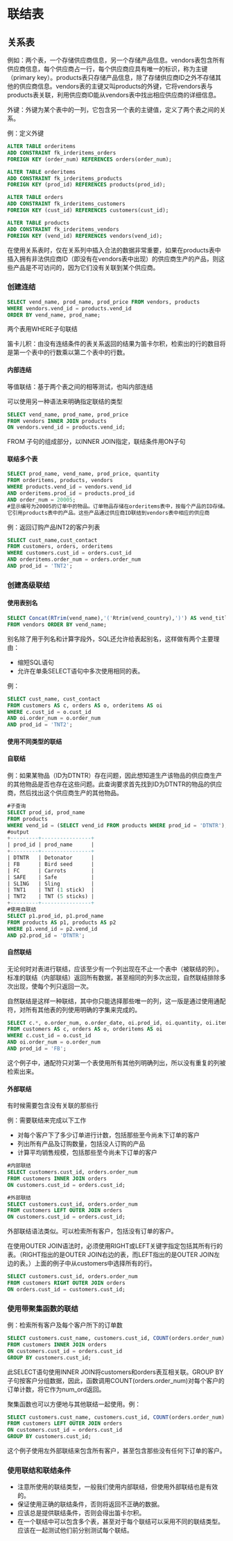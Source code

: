 # 联结表

## 关系表

例如：两个表，一个存储供应商信息，另一个存储产品信息。vendors表包含所有供应商信息，每个供应商占一行，每个供应商应具有唯一的标识，称为主键（primary key）。products表只存储产品信息，除了存储供应商ID之外不存储其他的供应商信息。vendors表的主键又叫products的外键，它将vendors表与products表关联，利用供应商ID能从vendors表中找出相应供应商的详细信息。

外键：外键为某个表中的一列，它包含另一个表的主键值，定义了两个表之间的关系。

例：定义外键

```sql
ALTER TABLE orderitems
ADD CONSTRAINT fk_irderitems_orders
FOREIGN KEY (order_num) REFERENCES orders(order_num);

ALTER TABLE orderitems
ADD CONSTRAINT fk_irderitems_products
FOREIGN KEY (prod_id) REFERENCES products(prod_id);

ALTER TABLE orders
ADD CONSTRAINT fk_irderitems_customers
FOREIGN KEY (cust_id) REFERENCES customers(cust_id);

ALTER TABLE products
ADD CONSTRAINT fk_irderitems_vendors
FOREIGN KEY (vend_id) REFERENCES vendors(vend_id);
```

在使用关系表时，仅在关系列中插入合法的数据非常重要，如果在products表中插入拥有非法供应商ID（即没有在vendors表中出现）的供应商生产的产品，则这些产品是不可访问的，因为它们没有关联到某个供应商。

### 创建连结

```sql
SELECT vend_name, prod_name, prod_price FROM vendors, products
WHERE vendors.vend_id = products.vend_id
ORDER BY vend_name, prod_name;
```

两个表用WHERE子句联结

笛卡儿积：由没有连结条件的表关系返回的结果为笛卡尔积，检索出的行的数目将是第一个表中的行数乘以第二个表中的行数。

#### 内部连结

等值联结：基于两个表之间的相等测试，也叫内部连结

可以使用另一种语法来明确指定联结的类型

```sql
SELECT vend_name, prod_name, prod_price
FROM vendors INNER JOIN products
ON vendors.vend_id = products.vend_id;
```

FROM 子句的组成部分，以INNER JOIN指定，联结条件用ON子句

#### 联结多个表

```sql
SELECT prod_name, vend_name, prod_price, quantity
FROM orderitems, products, vendors
WHERE products.vend_id = vendors.vend_id
AND orderitems.prod_id = products.prod_id
AND order_num = 20005;
#显示编号为20005的订单中的物品。订单物品存储在orderitems表中，按每个产品的ID存储。
它引用products表中的产品。这些产品通过供应商ID联结到vendors表中相应的供应商
```

例：返回订购产品INT2的客户列表

```sql
SELECT cust_name,cust_contact
FROM customers, orders, orderitems
WHERE customers.cust_id = orders.cust_id
AND orderitems.order_num = orders.order_num
AND prod_id = 'TNT2';
```

### 创建高级联结

#### 使用表别名

```sql
SELECT Concat(RTrim(vend_name),'('Rtrim(vend_country),')') AS vend_title
FROM vendors ORDER BY vend_name;
```

别名除了用于列名和计算字段外，SQL还允许给表起别名，这样做有两个主要理由：

- 缩短SQL语句
- 允许在单条SELECT语句中多次使用相同的表。

例：

```sql
SELECT cust_name, cust_contact
FROM customers AS c, orders AS o, orderitems AS oi
WHERE c.cust_id = o.cust_id
AND oi.order_num = o.order_num
AND prod_id = 'TNT2';
```

#### 使用不同类型的联结

#### 自联结

例：如果某物品（ID为DTNTR）存在问题，因此想知道生产该物品的供应商生产的其他物品是否也存在这些问题。此查询要求首先找到ID为DTNTR的物品的供应商，然后找出这个供应商生产的其他物品。

```sql
#子查询
SELECT prod_id, prod_name
FROM products
WHERE vend_id = (SELECT vend_id FROM products WHERE prod_id = 'DTNTR');
#output
+---------+----------------+
| prod_id | prod_name      |
+---------+----------------+
| DTNTR   | Detonator      |
| FB      | Bird seed      |
| FC      | Carrots        |
| SAFE    | Safe           |
| SLING   | Sling          |
| TNT1    | TNT (1 stick)  |
| TNT2    | TNT (5 sticks) |
+---------+----------------+
#使用自联结
SELECT p1.prod_id, p1.prod_name
FROM products AS p1, products AS p2
WHERE p1.vend_id = p2.vend_id
AND p2.prod_id = 'DTNTR';
```

#### 自然联结

无论何时对表进行联结，应该至少有一个列出现在不止一个表中（被联结的列）。标准的联结（内部联结）返回所有数据，甚至相同的列多次出现，自然联结排除多次出现，使每个列只返回一次。

自然联结是这样一种联结，其中你只能选择那些唯一的列，这一版是通过使用通配符，对所有其他表的列使用明确的字集来完成的。

```sql
SELECT c.*, o.order_num, o.order_date, oi.prod_id, oi.quantity, oi.item_price
FROM customers AS c, orders AS o, orderitems AS oi
WHERE c.cust_id = o.cust_id
AND oi.order_num = o.order_num
AND prod_id = 'FB';
```

这个例子中，通配符只对第一个表使用所有其他列明确列出，所以没有重复的列被检索出来。

#### 外部联结

有时候需要包含没有关联的那些行

例：需要联结来完成以下工作

- 对每个客户下了多少订单进行计数，包括那些至今尚未下订单的客户
- 列出所有产品及订购数量，包括没人订购的产品
- 计算平均销售规模，包括那些至今尚未下订单的客户

```sql
#内部联结
SELECT customers.cust_id, orders.order_num
FROM customers INNER JOIN orders
ON customers.cust_id = orders.cust_id;

#外部联结
SELECT customers.cust_id, orders.order_num
FROM customers LEFT OUTER JOIN orders
ON customers.cust_id = orders.cust_id;
```

外部联结语法类似。可以检索所有客户，包括没有订单的客户。

在使用OUTER JOIN语法时，必须使用RIGHT或LEFT关键字指定包括其所有行的表。（RIGHT指出的是OUTER JOIN右边的表，而LEFT指出的是OUTER JOIN左边的表。）上面的例子中从customers中选择所有的行。

```sql
SELECT customers.cust_id, orders.order_num
FROM customers RIGHT OUTER JOIN orders
ON orders.cust_id = customers.cust_id;
```

### 使用带聚集函数的联结

例：检索所有客户及每个客户所下的订单数

```sql
SELECT customers.cust_name, customers.cust_id, COUNT(orders.order_num) AS num_ord
FROM customers INNER JOIN orders
ON customers.cust_id = orders.cust_id
GROUP BY customers.cust_id;
```

此SELECT语句使用INNER JOIN将customers和orders表互相关联。GROUP BY子句按客户分组数据，因此，函数调用COUNT(orders.order_num)对每个客户的订单计数，将它作为num_ord返回。

聚集函数也可以方便地与其他联结一起使用。例：

```sql
SELECT customers.cust_name, customers.cust_id, COUNT(orders.order_num) AS num_ord
FROM customers LEFT OUTER JOIN orders
ON customers.cust_id = orders.cust_id
GROUP BY customers.cust_id;
```

这个例子使用左外部联结来包含所有客户，甚至包含那些没有任何下订单的客户。

### 使用联结和联结条件

- 注意所使用的联结类型，一般我们使用内部联结，但使用外部联结也是有效的。
- 保证使用正确的联结条件，否则将返回不正确的数据。
- 应该总是提供联结条件，否则会得出笛卡尔积。
- 在一个联结中可以包含多个表，甚至对于每个联结可以采用不同的联结类型。应该在一起测试他们前分别测试每个联结。
